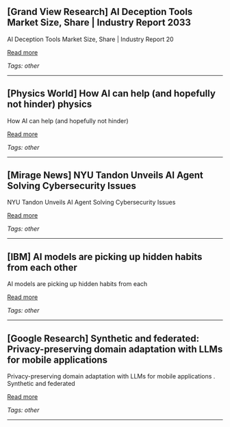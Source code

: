 ## [Grand View Research] AI Deception Tools Market Size, Share | Industry Report 2033

AI Deception Tools Market Size, Share | Industry Report 20

[Read more](https://www.grandviewresearch.com/industry-analysis/ai-deception-tools-market-report)

_Tags: other_

---
## [Physics World] How AI can help (and hopefully not hinder) physics

How AI can help (and hopefully not hinder)

[Read more](https://physicsworld.com/a/how-ai-can-help-and-hopefully-not-hinder-physics/)

_Tags: other_

---
## [Mirage News] NYU Tandon Unveils AI Agent Solving Cybersecurity Issues

NYU Tandon Unveils AI Agent Solving Cybersecurity Issues

[Read more](https://www.miragenews.com/nyu-tandon-unveils-ai-agent-solving-1506283/)

_Tags: other_

---
## [IBM] AI models are picking up hidden habits from each other

AI models are picking up hidden habits from each

[Read more](https://www.ibm.com/think/news/ai-models-subliminal-learning)

_Tags: other_

---
## [Google Research] Synthetic and federated: Privacy-preserving domain adaptation with LLMs for mobile applications

Privacy-preserving domain adaptation with LLMs for mobile applications . Synthetic and federated

[Read more](https://research.google/blog/synthetic-and-federated-privacy-preserving-domain-adaptation-with-llms-for-mobile-applications/)

_Tags: other_

---
